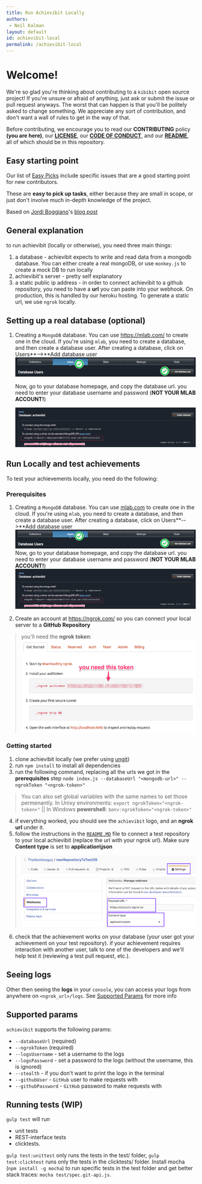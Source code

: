 ```yaml
---
title: Run Achievibit Locally
authors:
 - Neil Kalman
layout: default
id: achievibit-local
permalink: /achievibit-local
---
```


# Welcome!

We're so glad you're thinking about contributing to a `kibibit` open source project! If you're unsure or afraid of anything, just ask or submit the issue or pull request anyways. The worst that can happen is that you'll be politely asked to change something. We appreciate any sort of contribution, and don't want a wall of rules to get in the way of that.

Before contributing, we encourage you to read our **CONTRIBUTING** policy **(you are here)**, our **[LICENSE](LICENSE)**, our **[CODE OF CONDUCT](CODE_OF_CONDUCT.md)**, and our **[README](README.MD)**, all of which should be in this repository.

## Easy starting point
Our list of [Easy Picks](https://github.com/Kibibit/achievibit/labels/Easy%20Pick) include specific issues that are a good starting point for new contributors.

These are **easy to pick up tasks**, either because they are small in scope, or just don't involve much in-depth knowledge of the project.

Based on [Jordi Boggiano](https://github.com/Seldaek)'s [blog post](https://seld.be/notes/encouraging-contributions-with-the-easy-pick-label)

## General explanation

to run achievibit (locally or otherwise), you need three main things:

1. a database - achievibit expects to write and read data from a mongodb database.
   You can either create a real mongoDB, or use `monkey.js` to create a mock DB to run locally
2. achievibit's server - pretty self explanatory
3. a static public ip address - in order to connect achievibit to a github repository, you need to have a **url** you can paste into your webhook. On production, this is handled by our heroku hosting. To generate a static url, we use `ngrok` locally.

## Setting up a real database (optional)

1. Creating a `MongoDB` database. You can use https://mlab.com/ to create one in the cloud.
   If you're using `mlab`, you need to create a database, and then create a database user.
   After creating a database, click on Users**-->**Add database user
   ![Users-->Add database user](/screenshots/create-db-user.png)

   Now, go to your database homepage, and copy the database url. you need to enter your database username and password (**NOT YOUR MLAB ACCOUNT!**)

   ![mongodb url](/screenshots/mongodb-url.png)

## Run Locally and test achievements

To test your achievements locally, you need do the following:

### Prerequisites
1. Creating a `MongoDB` database. You can use [mlab.com](https://mlab.com/) to create one in the cloud.
   If you're using `mlab`, you need to create a database, and then create a database user.
   After creating a database, click on Users**-->**Add database user
   ![Users-->Add database user](/screenshots/create-db-user.png)
   Now, go to your database homepage, and copy the database url. you need to enter your database username and password (**NOT YOUR MLAB ACCOUNT!**)
   ![mongodb url](/screenshots/mongodb-url.png)

2. Create an account at https://ngrok.com/ so you can connect your local server to a **GitHub Repository**
> you'll need the **ngrok token**:
![ngrok token](/screenshots/ngrok-token.png)

### Getting started

1. clone achievibit locally (we prefer using [ungit](https://github.com/FredrikNoren/ungit))
2. run `npm install` to install all dependencies
3. run the following command, replacing all the urls we got in the **prerequisites** step `node index.js --databaseUrl "<mongodb-url>" --ngrokToken "<ngrok-token>"`
>You can also set global variables with the same names to set those permenantly. In Unixy environments: `export ngrokToken="<ngrok-token>"` || In Windows **powershell**: `$env:ngrokToken="<ngrok-token>"`

4. if everything worked, you should see the `achievibit` logo, and an **ngrok url** under it.
5. follow the instructions in the [`README.MD`](/README.MD) file to connect a test repository to your local achievibit (replace the url with your ngrok url). Make sure **Content type** is set to **application\json**
> ![connect repo](/screenshots/connect-to-repo.png)

6. check that the achievement works on your database (your user got your achievement on your test repository).
if your achievement requires interaction with another user, talk to one of the developers and we'll help test it (reviewing a test pull request, etc.).

## Seeing logs
Other then seeing the **logs** in your `console`, you can access your logs from anywhere on `<ngrok_url>/logs`.
See [Supported Params](#supported-params) for more info

## Supported params
`achievibit` supports the following params:
- `--databaseUrl` (required)
- `--ngrokToken` (required)
- `--logsUsername` - set a username to the logs
- `--logsPassword` - set a password to the logs (without the username, this is ignored)
- `--stealth` - if you don't want to print the logo in the terminal
- `--githubUser` - `GitHub` user to make requests with
- `--githubPassword` - `GitHub` password to make requests with

## Running tests (WIP)

`gulp test` will run
- unit tests
- REST-interface tests
- clicktests.

`gulp test:unittest` only runs the tests in the test/ folder, `gulp test:clicktest` runs only the tests in the clicktests/ folder. Install mocha (`npm install -g mocha`) to run specific tests in the test folder and get better stack traces: `mocha test/spec.git-api.js`.

